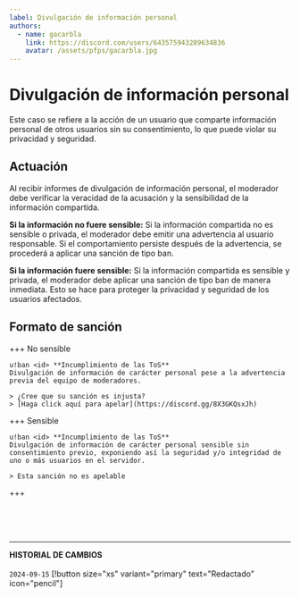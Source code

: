 ```yaml
---
label: Divulgación de información personal
authors:
  - name: gacarbla
    link: https://discord.com/users/643575943289634836
    avatar: /assets/pfps/gacarbla.jpg
---
```


# Divulgación de información personal
Este caso se refiere a la acción de un usuario que comparte información personal de otros usuarios sin su consentimiento, lo que puede violar su privacidad y seguridad.

## Actuación
Al recibir informes de divulgación de información personal, el moderador debe verificar la veracidad de la acusación y la sensibilidad de la información compartida. 

**Si la información no fuere sensible:** Si la información compartida no es sensible o privada, el moderador debe emitir una advertencia al usuario responsable. Si el comportamiento persiste después de la advertencia, se procederá a aplicar una sanción de tipo ban.

**Si la información fuere sensible:** Si la información compartida es sensible y privada, el moderador debe aplicar una sanción de tipo ban de manera inmediata. Esto se hace para proteger la privacidad y seguridad de los usuarios afectados.

## Formato de sanción
+++ No sensible
```
u!ban <id> **Incumplimiento de las ToS**
Divulgación de información de carácter personal pese a la advertencia previa del equipo de moderadores.

> ¿Cree que su sanción es injusta?
> [Haga click aquí para apelar](https://discord.gg/8X3GKQsxJh)
```
+++ Sensible
```
u!ban <id> **Incumplimiento de las ToS**
Divulgación de información de carácter personal sensible sin consentimiento previo, exponiendo así la seguridad y/o integridad de uno o más usuarios en el servidor. 

> Esta sanción no es apelable
```
+++

<br><br><br>
** **
**HISTORIAL DE CAMBIOS**<br><br> 
`2024-09-15` [!button size="xs" variant="primary" text="Redactado" icon="pencil"]